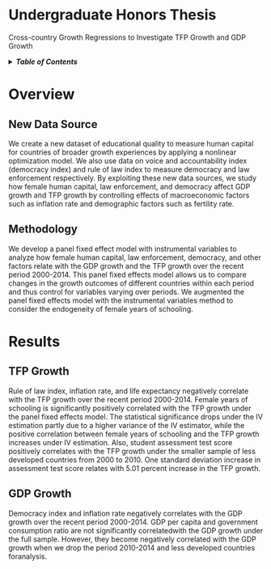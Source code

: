 # Undergraduate Honors Thesis
Cross-country Growth Regressions to Investigate TFP Growth and GDP Growth

<details>
<summary><strong><em>Table of Contents</em></strong></summary>

- [Overview](#overview)
  - [New Data Source](#new-data-source)
  - [Methodology](#methodology)
- [Results](#results)
  - [TFP Growth](#tfp-growth)
  - [GDP Growth](#gdp-growth)

</details>

# Overview

## New Data Source

We create a new dataset of educational quality to measure human capital for countries of broader growth experiences by applying a nonlinear optimization model. We also use data on voice and accountability index (democracy index) and rule of law index to measure democracy and law enforcement respectively. By exploiting these new data sources, we study how female human capital, law enforcement, and democracy affect GDP growth and TFP growth by controlling effects of macroeconomic factors such as inflation rate and demographic factors such as fertility rate.

## Methodology
We develop a panel fixed effect model with instrumental variables to analyze how female human capital, law enforcement, democracy, and other factors relate with the GDP growth and the TFP growth over the recent period 2000-2014. This panel fixed effects model allows us to compare changes in the growth outcomes of different countries within each period and thus control for variables varying over periods. We augmented the panel fixed effects model with the instrumental variables method to consider the endogeneity of female years of schooling.

# Results

## TFP Growth
Rule of law index, inflation rate, and life expectancy negatively correlate with the TFP growth over the recent period 2000-2014. Female years of schooling is significantly positively correlated with the TFP growth under the panel fixed effects model. The statistical significance drops under the IV estimation partly due to a higher variance of the IV estimator, while the positive correlation between female years of schooling and the TFP growth increases under IV estimation. Also, student assessment test score positively correlates with the TFP growth under the smaller sample of less developed countries from 2000 to 2010. One standard deviation increase in assessment test score relates with 5.01 percent increase in the TFP growth.
 
## GDP Growth
Democracy index and inflation rate negatively correlates with the GDP growth over the recent period 2000-2014. GDP per capita and government consumption ratio are not significantly correlatedwith the GDP growth under the full sample. However, they become negatively correlated with the GDP growth when we drop the period 2010-2014 and less developed countries foranalysis. 


